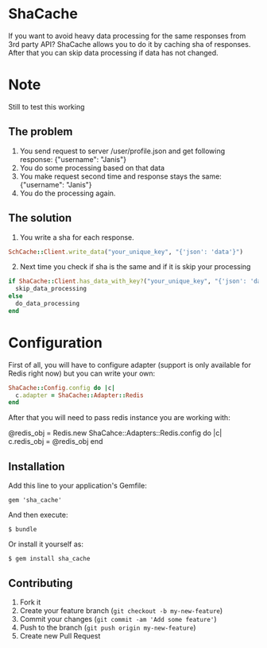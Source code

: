 # ShaCache

If you want to avoid heavy data processing for the same responses from 3rd party API? ShaCache allows you to do it by caching sha of responses. After that you can skip data processing if data has not changed.

# Note

Still to test this working

## The problem

1. You send request to server /user/profile.json and get following response:
    {"username": "Janis"}
2. You do some processing based on that data
3. You make request second time and response stays the same:
    {"username": "Janis"}
4. You do the processing again.

## The solution
1. You write a sha for each response.

```ruby
SchCache::Client.write_data("your_unique_key", "{'json': 'data'}")
```

2. Next time you check if sha is the same and if it is skip your processing

```ruby
if ShaCache::Client.has_data_with_key?("your_unique_key", "{'json': 'data'}")
  skip_data_processing
else
  do_data_processing
end
```

# Configuration
First of all, you will have to configure adapter (support is only available for Redis right now) but you can write your own:

```ruby
ShaCache::Config.config do |c|
  c.adapter = ShaCache::Adapter::Redis
end
```

After that you will need to pass redis instance you are working with:

@redis_obj = Redis.new
ShaCahce::Adapters::Redis.config do |c|
  c.redis_obj = @redis_obj
end


## Installation

Add this line to your application's Gemfile:

    gem 'sha_cache'

And then execute:

    $ bundle

Or install it yourself as:

    $ gem install sha_cache

## Contributing

1. Fork it
2. Create your feature branch (`git checkout -b my-new-feature`)
3. Commit your changes (`git commit -am 'Add some feature'`)
4. Push to the branch (`git push origin my-new-feature`)
5. Create new Pull Request
